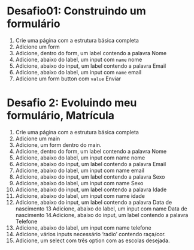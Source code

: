 <!-- Aula 08 - Construindo formulários -->

# Desafio01: Construindo um formulário

1. Crie uma página com a estrutura básica completa
2. Adicione um form
3. Adicione, dentro do form, um label contendo a palavra Nome
4. Adicione, abaixo do label, um input com `name` nome
5. Adicione, abaixo do input, um label contendo a palavra Email
6. Adicione, abaixo do label, um input com `name` email
7. Adicione um form button com `value` Enviar



# Desafio 2: Evoluindo meu formulário, Matrícula 

1. Crie uma página com a estrutura básica completa
2. Adicione um main
3. Adicione, um form dentro do main.
4. Adicione, dentro do form, um label contendo a palavra Nome
5. Adicione, abaixo do label, um input com name nome
6. Adicione, abaixo do input, um label contendo a palavra Email
7. Adicione, abaixo do label, um input com name email
8. Adicione, abaixo do input, um label contendo a palavra Sexo
9. Adicione, abaixo do label, um input com name Sexo
10. Adicione, abaixo do input, um label contendo a palavra Idade
11. Adicione, abaixo do label, um input com name idade
12. Adicione, abaixo do input, um label contendo a palavra Data de nascimento
13 Adicione, abaixo do label, um input com name  Data de nascimento
14.Adicione, abaixo do input, um label contendo a palavra Telefone
15. Adicione, abaixo do label, um input com name telefone
16. Adicione, vários inputs necessário ‘radio’ contendo raça/cor. 
17. Adicione, um select com três option com as escolas desejada.
